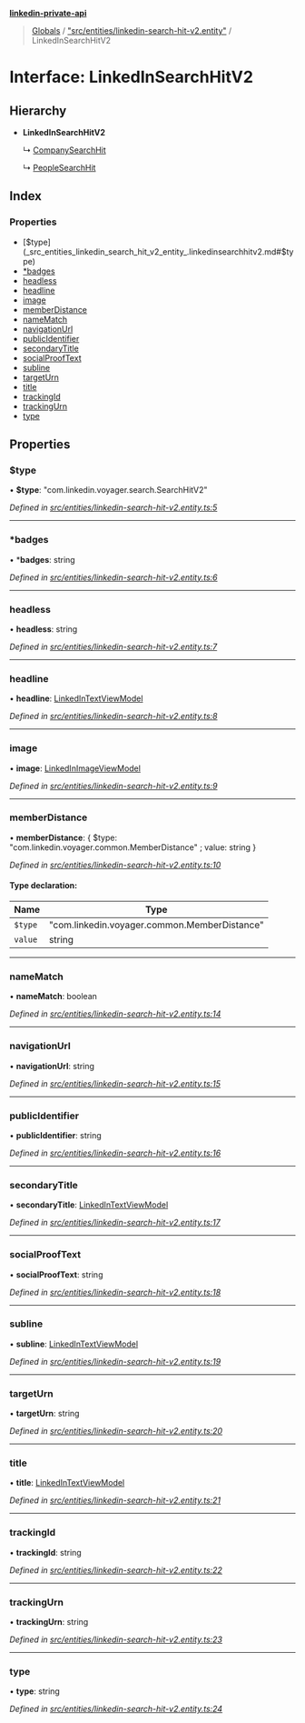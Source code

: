 **[linkedin-private-api](../README.md)**

> [Globals](../globals.md) / ["src/entities/linkedin-search-hit-v2.entity"](../modules/_src_entities_linkedin_search_hit_v2_entity_.md) / LinkedInSearchHitV2

# Interface: LinkedInSearchHitV2

## Hierarchy

* **LinkedInSearchHitV2**

  ↳ [CompanySearchHit](_src_entities_company_search_hit_entity_.companysearchhit.md)

  ↳ [PeopleSearchHit](_src_entities_people_search_hit_entity_.peoplesearchhit.md)

## Index

### Properties

* [$type](_src_entities_linkedin_search_hit_v2_entity_.linkedinsearchhitv2.md#$type)
* [*badges](_src_entities_linkedin_search_hit_v2_entity_.linkedinsearchhitv2.md#*badges)
* [headless](_src_entities_linkedin_search_hit_v2_entity_.linkedinsearchhitv2.md#headless)
* [headline](_src_entities_linkedin_search_hit_v2_entity_.linkedinsearchhitv2.md#headline)
* [image](_src_entities_linkedin_search_hit_v2_entity_.linkedinsearchhitv2.md#image)
* [memberDistance](_src_entities_linkedin_search_hit_v2_entity_.linkedinsearchhitv2.md#memberdistance)
* [nameMatch](_src_entities_linkedin_search_hit_v2_entity_.linkedinsearchhitv2.md#namematch)
* [navigationUrl](_src_entities_linkedin_search_hit_v2_entity_.linkedinsearchhitv2.md#navigationurl)
* [publicIdentifier](_src_entities_linkedin_search_hit_v2_entity_.linkedinsearchhitv2.md#publicidentifier)
* [secondaryTitle](_src_entities_linkedin_search_hit_v2_entity_.linkedinsearchhitv2.md#secondarytitle)
* [socialProofText](_src_entities_linkedin_search_hit_v2_entity_.linkedinsearchhitv2.md#socialprooftext)
* [subline](_src_entities_linkedin_search_hit_v2_entity_.linkedinsearchhitv2.md#subline)
* [targetUrn](_src_entities_linkedin_search_hit_v2_entity_.linkedinsearchhitv2.md#targeturn)
* [title](_src_entities_linkedin_search_hit_v2_entity_.linkedinsearchhitv2.md#title)
* [trackingId](_src_entities_linkedin_search_hit_v2_entity_.linkedinsearchhitv2.md#trackingid)
* [trackingUrn](_src_entities_linkedin_search_hit_v2_entity_.linkedinsearchhitv2.md#trackingurn)
* [type](_src_entities_linkedin_search_hit_v2_entity_.linkedinsearchhitv2.md#type)

## Properties

### $type

•  **$type**: \"com.linkedin.voyager.search.SearchHitV2\"

*Defined in [src/entities/linkedin-search-hit-v2.entity.ts:5](https://github.com/Grandmac/linkedin-private-api/blob/e3fbfd3/src/entities/linkedin-search-hit-v2.entity.ts#L5)*

___

### *badges

•  ***badges**: string

*Defined in [src/entities/linkedin-search-hit-v2.entity.ts:6](https://github.com/Grandmac/linkedin-private-api/blob/e3fbfd3/src/entities/linkedin-search-hit-v2.entity.ts#L6)*

___

### headless

•  **headless**: string

*Defined in [src/entities/linkedin-search-hit-v2.entity.ts:7](https://github.com/Grandmac/linkedin-private-api/blob/e3fbfd3/src/entities/linkedin-search-hit-v2.entity.ts#L7)*

___

### headline

•  **headline**: [LinkedInTextViewModel](_src_entities_linkedin_text_view_model_entity_.linkedintextviewmodel.md)

*Defined in [src/entities/linkedin-search-hit-v2.entity.ts:8](https://github.com/Grandmac/linkedin-private-api/blob/e3fbfd3/src/entities/linkedin-search-hit-v2.entity.ts#L8)*

___

### image

•  **image**: [LinkedInImageViewModel](_src_entities_linkedin_image_view_model_entity_.linkedinimageviewmodel.md)

*Defined in [src/entities/linkedin-search-hit-v2.entity.ts:9](https://github.com/Grandmac/linkedin-private-api/blob/e3fbfd3/src/entities/linkedin-search-hit-v2.entity.ts#L9)*

___

### memberDistance

•  **memberDistance**: { $type: \"com.linkedin.voyager.common.MemberDistance\" ; value: string  }

*Defined in [src/entities/linkedin-search-hit-v2.entity.ts:10](https://github.com/Grandmac/linkedin-private-api/blob/e3fbfd3/src/entities/linkedin-search-hit-v2.entity.ts#L10)*

#### Type declaration:

Name | Type |
------ | ------ |
`$type` | \"com.linkedin.voyager.common.MemberDistance\" |
`value` | string |

___

### nameMatch

•  **nameMatch**: boolean

*Defined in [src/entities/linkedin-search-hit-v2.entity.ts:14](https://github.com/Grandmac/linkedin-private-api/blob/e3fbfd3/src/entities/linkedin-search-hit-v2.entity.ts#L14)*

___

### navigationUrl

•  **navigationUrl**: string

*Defined in [src/entities/linkedin-search-hit-v2.entity.ts:15](https://github.com/Grandmac/linkedin-private-api/blob/e3fbfd3/src/entities/linkedin-search-hit-v2.entity.ts#L15)*

___

### publicIdentifier

•  **publicIdentifier**: string

*Defined in [src/entities/linkedin-search-hit-v2.entity.ts:16](https://github.com/Grandmac/linkedin-private-api/blob/e3fbfd3/src/entities/linkedin-search-hit-v2.entity.ts#L16)*

___

### secondaryTitle

•  **secondaryTitle**: [LinkedInTextViewModel](_src_entities_linkedin_text_view_model_entity_.linkedintextviewmodel.md)

*Defined in [src/entities/linkedin-search-hit-v2.entity.ts:17](https://github.com/Grandmac/linkedin-private-api/blob/e3fbfd3/src/entities/linkedin-search-hit-v2.entity.ts#L17)*

___

### socialProofText

•  **socialProofText**: string

*Defined in [src/entities/linkedin-search-hit-v2.entity.ts:18](https://github.com/Grandmac/linkedin-private-api/blob/e3fbfd3/src/entities/linkedin-search-hit-v2.entity.ts#L18)*

___

### subline

•  **subline**: [LinkedInTextViewModel](_src_entities_linkedin_text_view_model_entity_.linkedintextviewmodel.md)

*Defined in [src/entities/linkedin-search-hit-v2.entity.ts:19](https://github.com/Grandmac/linkedin-private-api/blob/e3fbfd3/src/entities/linkedin-search-hit-v2.entity.ts#L19)*

___

### targetUrn

•  **targetUrn**: string

*Defined in [src/entities/linkedin-search-hit-v2.entity.ts:20](https://github.com/Grandmac/linkedin-private-api/blob/e3fbfd3/src/entities/linkedin-search-hit-v2.entity.ts#L20)*

___

### title

•  **title**: [LinkedInTextViewModel](_src_entities_linkedin_text_view_model_entity_.linkedintextviewmodel.md)

*Defined in [src/entities/linkedin-search-hit-v2.entity.ts:21](https://github.com/Grandmac/linkedin-private-api/blob/e3fbfd3/src/entities/linkedin-search-hit-v2.entity.ts#L21)*

___

### trackingId

•  **trackingId**: string

*Defined in [src/entities/linkedin-search-hit-v2.entity.ts:22](https://github.com/Grandmac/linkedin-private-api/blob/e3fbfd3/src/entities/linkedin-search-hit-v2.entity.ts#L22)*

___

### trackingUrn

•  **trackingUrn**: string

*Defined in [src/entities/linkedin-search-hit-v2.entity.ts:23](https://github.com/Grandmac/linkedin-private-api/blob/e3fbfd3/src/entities/linkedin-search-hit-v2.entity.ts#L23)*

___

### type

•  **type**: string

*Defined in [src/entities/linkedin-search-hit-v2.entity.ts:24](https://github.com/Grandmac/linkedin-private-api/blob/e3fbfd3/src/entities/linkedin-search-hit-v2.entity.ts#L24)*
